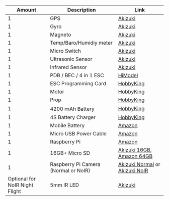 
Amount | Description | Link |
----- | ----- | -----|
1 | GPS | [Akizuki](http://akizukidenshi.com/catalog/g/gK-09991/)
1 | Gyro | [Akizuki](http://akizukidenshi.com/catalog/g/gK-06779/)
1 | Magneto | [Akizuki](http://akizukidenshi.com/catalog/g/gK-09871/)
1 | Temp/Baro/Humidiy meter | [Akizuki](http://akizukidenshi.com/catalog/g/gK-09421/)
1 | Micro Switch | [Akizuki](http://akizukidenshi.com/catalog/g/gP-09187/)
1 | Ultrasonic Sensor | [Akizuki](http://akizukidenshi.com/catalog/g/gM-12185/)
1 | Infrared Sensor | [Akizuki](http://akizukidenshi.com/catalog/g/gI-07547/)
1 | PDB / BEC / 4 in 1 ESC | [HiModel](http://www.himodel.com/electric/HOBBYWING_Skywalker_Quattro_25A_x_4_4-in-1_Speed_Control_for_Quadcopters.html)
1 | ESC Programming Card | [HobbyKing](https://hobbyking.com/en_us/hobbywing-multifunction-lcd-program-box.html)
1 | Motor | [HobbyKing](https://hobbyking.com/en_us/ax-2810q-750kv-brushless-quadcopter-motor.html)
1 | Prop | [HobbyKing](https://hobbyking.com/en_us/hobbyking-8482-propeller-7x4-5-black-cw-ccw-4pcs.html)
1 | 4200 ｍAh Battery | [HobbyKing](https://hobbyking.com/en_us/multistar-high-capacity-4s-5200mah-multi-rotor-lipo-pack.html)
1 | 4S Battery Charger | [HobbyKing](https://hobbyking.com/en_us/hobbykingr-dc-4s-balance-charger-cell-checker-30w-2s-4s.html)
1 | Mobile Battery | [Amazon](http://amzn.asia/83gyEGK)
1 | Micro USB Power Cable | [Amazon](http://amzn.asia/h1AvwfU)
1 | Raspberry Pi | [Amazon](http://amzn.asia/1p30hru)
1 | 16GB+ Micro SD | [Akizuki 16GB](http://akizukidenshi.com/catalog/g/gS-12175/), [Amazon 64GB](http://amzn.asia/82pA7Aj)
1 | Raspberry Pi Camera (Normal or NoIR) | [Akizuki Normal](http://akizukidenshi.com/catalog/g/gM-10476/) or [Akizuki NoIR](http://akizukidenshi.com/catalog/g/gM-10519/)
Optional for NoIR Night Flight | 5mm IR LED | [Akizuki](http://akizukidenshi.com/catalog/g/gI-03261/)
